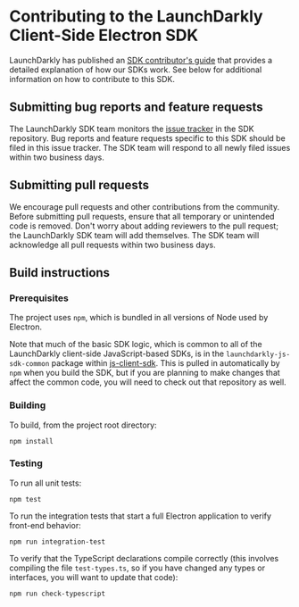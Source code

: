 # Contributing to the LaunchDarkly Client-Side Electron SDK

LaunchDarkly has published an [SDK contributor's guide](https://docs.launchdarkly.com/sdk/concepts/contributors-guide) that provides a detailed explanation of how our SDKs work. See below for additional information on how to contribute to this SDK.

## Submitting bug reports and feature requests

The LaunchDarkly SDK team monitors the [issue tracker](https://github.com/launchdarkly/electron-client-sdk/issues) in the SDK repository. Bug reports and feature requests specific to this SDK should be filed in this issue tracker. The SDK team will respond to all newly filed issues within two business days.

## Submitting pull requests

We encourage pull requests and other contributions from the community. Before submitting pull requests, ensure that all temporary or unintended code is removed. Don't worry about adding reviewers to the pull request; the LaunchDarkly SDK team will add themselves. The SDK team will acknowledge all pull requests within two business days.

## Build instructions

### Prerequisites

The project uses `npm`, which is bundled in all versions of Node used by Electron.

Note that much of the basic SDK logic, which is common to all of the LaunchDarkly client-side JavaScript-based SDKs, is in the `launchdarkly-js-sdk-common` package within [js-client-sdk](https://github.com/launchdarkly/js-client-sdk). This is pulled in automatically by `npm` when you build the SDK, but if you are planning to make changes that affect the common code, you will need to check out that repository as well.

### Building

To build, from the project root directory:

```
npm install
```

### Testing

To run all unit tests:

```
npm test
```

To run the integration tests that start a full Electron application to verify front-end behavior:

```
npm run integration-test
```

To verify that the TypeScript declarations compile correctly (this involves compiling the file `test-types.ts`, so if you have changed any types or interfaces, you will want to update that code):

```
npm run check-typescript
```
